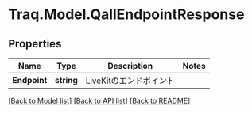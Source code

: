 # Traq.Model.QallEndpointResponse

## Properties

Name | Type | Description | Notes
------------ | ------------- | ------------- | -------------
**Endpoint** | **string** | LiveKitのエンドポイント | 

[[Back to Model list]](../README.md#documentation-for-models) [[Back to API list]](../README.md#documentation-for-api-endpoints) [[Back to README]](../README.md)


